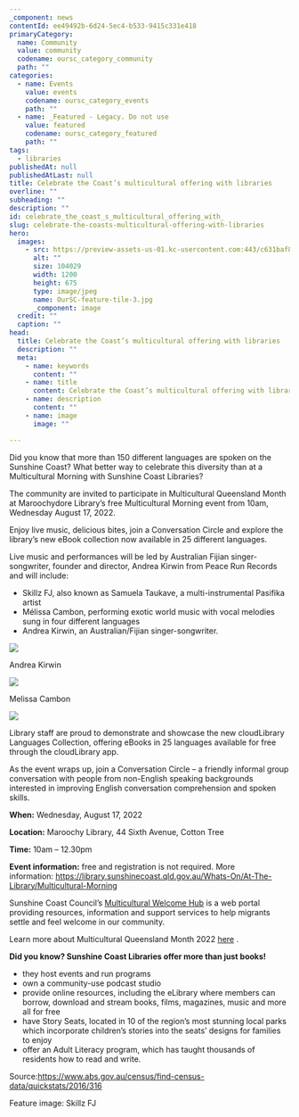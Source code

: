 ```yaml
---
_component: news
contentId: ee49492b-6d24-5ec4-b533-9415c331e418
primaryCategory:
  name: Community
  value: community
  codename: oursc_category_community
  path: ""
categories:
  - name: Events
    value: events
    codename: oursc_category_events
    path: ""
  - name: _Featured - Legacy. Do not use
    value: featured
    codename: oursc_category_featured
    path: ""
tags:
  - libraries
publishedAt: null
publishedAtLast: null
title: Celebrate the Coast’s multicultural offering with libraries
overline: ""
subheading: ""
description: ""
id: celebrate_the_coast_s_multicultural_offering_with_
slug: celebrate-the-coasts-multicultural-offering-with-libraries
hero:
  images:
    - src: https://preview-assets-us-01.kc-usercontent.com:443/c631baf8-1b46-001f-580c-d0001b68b4a8/1230296f-988f-4791-86c4-0b9796ba391d/OurSC-feature-tile-3.jpg
      alt: ""
      size: 104029
      width: 1200
      height: 675
      type: image/jpeg
      name: OurSC-feature-tile-3.jpg
      _component: image
  credit: ""
  caption: ""
head:
  title: Celebrate the Coast’s multicultural offering with libraries
  description: ""
  meta:
    - name: keywords
      content: ""
    - name: title
      content: Celebrate the Coast’s multicultural offering with libraries
    - name: description
      content: ""
    - name: image
      image: ""

---
```

Did you know that more than 150 different languages are spoken on the Sunshine Coast? What better way to celebrate this diversity than at a Multicultural Morning with Sunshine Coast Libraries?

The community are invited to participate in Multicultural Queensland Month at Maroochydore Library’s free Multicultural Morning event from 10am, Wednesday August 17, 2022.

Enjoy live music, delicious bites, join a Conversation Circle and explore the library’s new eBook collection now available in 25 different languages.

Live music and performances will be led by Australian Fijian singer-songwriter, founder and director, Andrea Kirwin from Peace Run Records and will include:

*   Skillz FJ, also known as Samuela Taukave, a multi-instrumental Pasifika artist
*   Mélissa Cambon, performing exotic world music with vocal melodies sung in four different languages
*   Andrea Kirwin, an Australian/Fijian singer-songwriter.

![](https://preview-assets-us-01.kc-usercontent.com:443/c631baf8-1b46-001f-580c-d0001b68b4a8/492a1249-f115-400d-9e93-0286df7fa48e/andrea-kirwin-2022.jpg)

Andrea Kirwin

![](https://preview-assets-us-01.kc-usercontent.com:443/c631baf8-1b46-001f-580c-d0001b68b4a8/23eda4fa-28bc-4bf9-bb64-fe970a0a1373/Melissa-Cambon.jpg)

Melissa Cambon

![](https://preview-assets-us-01.kc-usercontent.com:443/c631baf8-1b46-001f-580c-d0001b68b4a8/b6422bd1-836a-480e-9819-0646d3c5df82/vietnomnom-spring-rolls-1024x659.jpg)

Library staff are proud to demonstrate and showcase the new cloudLibrary Languages Collection, offering eBooks in 25 languages available for free through the cloudLibrary app.

As the event wraps up, join a Conversation Circle – a friendly informal group conversation with people from non-English speaking backgrounds interested in improving English conversation comprehension and spoken skills.

**When:** Wednesday, August 17, 2022

**Location:** Maroochy Library, 44 Sixth Avenue, Cotton Tree

**Time:** 10am – 12.30pm

**Event information:** free and registration is not required. More information: <https://library.sunshinecoast.qld.gov.au/Whats-On/At-The-Library/Multicultural-Morning>


Sunshine Coast Council’s [Multicultural Welcome Hub](https://www.sunshinecoast.qld.gov.au/multicultural)
&#x20;is a web portal providing resources, information and support services to help migrants settle and feel welcome in our community.

Learn more about Multicultural Queensland Month 2022 [here](https://www.cyjma.qld.gov.au/campaign/multicultural-queensland-month)
.

**Did you know? Sunshine Coast Libraries offer more than just books!**

*   they host events and run programs
*   own a community-use podcast studio
*   provide online resources, including the eLibrary where members can borrow, download and stream books, films, magazines, music and more all for free
*   have Story Seats, located in 10 of the region’s most stunning local parks which incorporate children’s stories into the seats’ designs for families to enjoy
*   offer an Adult Literacy program, which has taught thousands of residents how to read and write.

Source:<https://www.abs.gov.au/census/find-census-data/quickstats/2016/316>


Feature image: Skillz FJ
